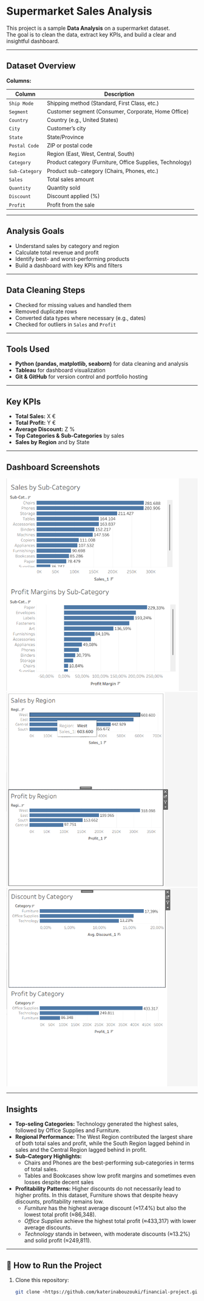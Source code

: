 # Supermarket Sales Analysis

This project is a sample **Data Analysis** on a supermarket dataset.  
The goal is to clean the data, extract key KPIs, and build a clear and insightful dashboard.

---

## Dataset Overview
**Columns:**

| Column | Description |
|--------|-------------|
| `Ship Mode` | Shipping method (Standard, First Class, etc.) |
| `Segment` | Customer segment (Consumer, Corporate, Home Office) |
| `Country` | Country (e.g., United States) |
| `City` | Customer’s city |
| `State` | State/Province |
| `Postal Code` | ZIP or postal code |
| `Region` | Region (East, West, Central, South) |
| `Category` | Product category (Furniture, Office Supplies, Technology) |
| `Sub-Category` | Product sub-category (Chairs, Phones, etc.) |
| `Sales` | Total sales amount |
| `Quantity` | Quantity sold |
| `Discount` | Discount applied (%) |
| `Profit` | Profit from the sale |

---

## Analysis Goals
- Understand sales by category and region  
- Calculate total revenue and profit  
- Identify best- and worst-performing products  
- Build a dashboard with key KPIs and filters

---

## Data Cleaning Steps

- Checked for missing values and handled them
- Removed duplicate rows
- Converted data types where necessary (e.g., dates)
- Checked for outliers in `Sales` and `Profit`

---

## Tools Used

- **Python (pandas, matplotlib, seaborn)** for data cleaning and analysis
- **Tableau** for dashboard visualization
- **Git & GitHub** for version control and portfolio hosting

---

## Key KPIs

- **Total Sales:** X €
- **Total Profit:** Y €
- **Average Discount:** Z %
- **Top Categories & Sub-Categories** by sales
- **Sales by Region** and by State

---

## Dashboard Screenshots

![Dashboard 1](images/dashboard1.png)
![Dashboard 2](images/dashboard2.png)
![Dashboard 3](images/dashboard3.png)

---

## Insights

- **Top-seling Categories:**
Technology generated the highest sales, followed by Office Supplies and Furniture.
- **Regional Performance:**
The West Region contributed the largest share of both total sales and profit, while the South Region lagged behind in sales and the Central Region lagged behind in profit.
- **Sub-Category Highlights:**
  - Chairs and Phones are the best-performing sub‑categories in terms of total sales.
  - Tables and Bookcases show low profit margins and sometimes even losses despite decent    sales
- **Profitability Patterns:** Higher discounts do not necessarily lead to higher profits. In this dataset, Furniture shows that despite heavy discounts, profitability remains low.
  - *Furniture* has the highest average discount (≈17.4%) but also the lowest total profit  (≈86,348).
  - *Office Supplies* achieve the highest total profit (≈433,317) with lower average discounts.
  - *Technology* stands in between, with moderate discounts (≈13.2%) and solid profit (≈249,811).


---

## 📌 How to Run the Project

1. Clone this repository:
   ```bash
   git clone <https://github.com/katerinabouzouki/financial-project.git>